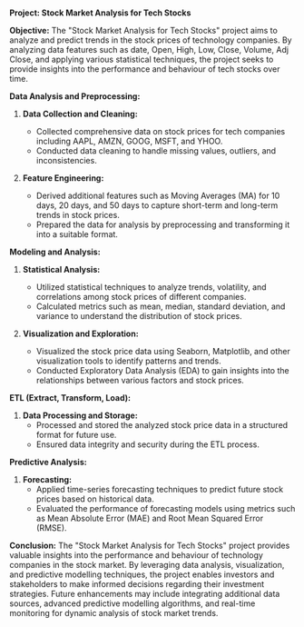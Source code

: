 # 

**Project: Stock Market Analysis for Tech Stocks**

**Objective:**
The "Stock Market Analysis for Tech Stocks" project aims to analyze and predict trends in the stock prices of technology companies. By analyzing data features such as date, Open, High, Low, Close, Volume, Adj Close, and applying various statistical techniques, the project seeks to provide insights into the performance and behaviour of tech stocks over time.

**Data Analysis and Preprocessing:**
1. **Data Collection and Cleaning:**
   - Collected comprehensive data on stock prices for tech companies including AAPL, AMZN, GOOG, MSFT, and YHOO.
   - Conducted data cleaning to handle missing values, outliers, and inconsistencies.

2. **Feature Engineering:**
   - Derived additional features such as Moving Averages (MA) for 10 days, 20 days, and 50 days to capture short-term and long-term trends in stock prices.
   - Prepared the data for analysis by preprocessing and transforming it into a suitable format.

**Modeling and Analysis:**
1. **Statistical Analysis:**
   - Utilized statistical techniques to analyze trends, volatility, and correlations among stock prices of different companies.
   - Calculated metrics such as mean, median, standard deviation, and variance to understand the distribution of stock prices.

2. **Visualization and Exploration:**
   - Visualized the stock price data using Seaborn, Matplotlib, and other visualization tools to identify patterns and trends.
   - Conducted Exploratory Data Analysis (EDA) to gain insights into the relationships between various factors and stock prices.

**ETL (Extract, Transform, Load):**
1. **Data Processing and Storage:**
   - Processed and stored the analyzed stock price data in a structured format for future use.
   - Ensured data integrity and security during the ETL process.

**Predictive Analysis:**
1. **Forecasting:**
   - Applied time-series forecasting techniques to predict future stock prices based on historical data.
   - Evaluated the performance of forecasting models using metrics such as Mean Absolute Error (MAE) and Root Mean Squared Error (RMSE).

**Conclusion:**
The "Stock Market Analysis for Tech Stocks" project provides valuable insights into the performance and behaviour of technology companies in the stock market. By leveraging data analysis, visualization, and predictive modelling techniques, the project enables investors and stakeholders to make informed decisions regarding their investment strategies. Future enhancements may include integrating additional data sources, advanced predictive modelling algorithms, and real-time monitoring for dynamic analysis of stock market trends.
